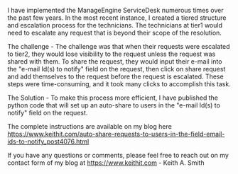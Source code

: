 I have implemented the ManageEngine ServiceDesk numerous times over the past few years. In the most recent instance, I created a tiered structure and escalation process for the technicians. The technicians at tier1 would need to escalate any request that is beyond their scope of the resolution. 

The challenge - 
The challenge was that when their requests were escalated to tier2, they would lose visibility to the request unless the request was shared with them. To share the request, they would input their e-mail into the "e-mail Id(s) to notify" field on the request, then click on share request and add themselves to the request before the request is escalated. These steps were time-consuming, and it took many clicks to accomplish this task. 

The Solution - 
To make this process more efficient, I have published the python code that will set up an auto-share to users in the "e-mail Id(s) to notify" field on the request.

The complete instructions are available on my blog here https://www.keithit.com/auto-share-requests-to-users-in-the-field-email-ids-to-notify_post4076.html

If you have any questions or comments, please feel free to reach out on my contact form of my blog at https://www.keithit.com - Keith A. Smith
